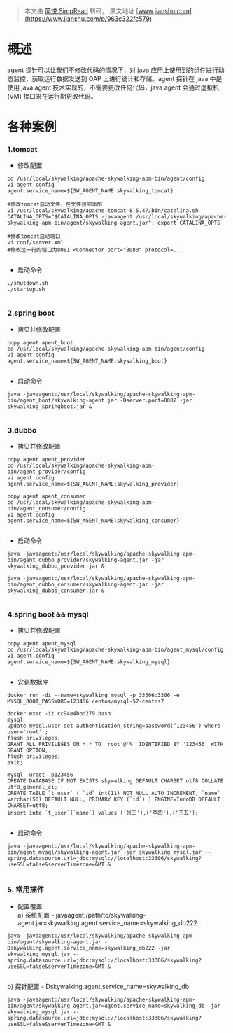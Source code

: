 > 本文由 [简悦 SimpRead](http://ksria.com/simpread/) 转码， 原文地址 [www.jianshu.com](https://www.jianshu.com/p/963c322fc579)

概述
==

agent 探针可以让我们不修改代码的情况下，对 java 应用上使用到的组件进行动态监控，获取运行数据发送到 OAP 上进行统计和存储。agent 探针在 java 中是使用 java agent 技术实现的，不需要更改任何代码，java agent 会通过虚拟机 (VM) 接口来在运行期更改代码。

各种案例
====

### 1.tomcat

*   修改配置

```
cd /usr/local/skywalking/apache-skywalking-apm-bin/agent/config 
vi agent.config
agent.service_name=${SW_AGENT_NAME:skywalking_tomcat}

#修改tomcat启动文件，在文件顶部添加
vi /usr/local/skywalking/apache-tomcat-8.5.47/bin/catalina.sh
CATALINA_OPTS="$CATALINA_OPTS -javaagent:/usr/local/skywalking/apache- skywalking-apm-bin/agent/skywalking-agent.jar"; export CATALINA_OPTS

#修改tomcat启动端口
vi conf/server.xml
#修改这一行的端口为8081 <Connector port="8080" protocol=...


```

*   启动命令

```
./shutdown.sh 
./startup.sh


```

### 2.spring boot

*   拷贝并修改配置

```
copy agent apent_boot
cd /usr/local/skywalking/apache-skywalking-apm-bin/agent/config 
vi agent.config
agent.service_name=${SW_AGENT_NAME:skywalking_boot}


```

*   启动命令

```
java -javaagent:/usr/local/skywalking/apache-skywalking-apm-bin/agent_boot/skywalking-agent.jar -Dserver.port=8082 -jar skywalking_springboot.jar &


```

### 3.dubbo

*   拷贝并修改配置

```
copy agent apent_provider
cd /usr/local/skywalking/apache-skywalking-apm-bin/agent_provider/config 
vi agent.config
agent.service_name=${SW_AGENT_NAME:skywalking_provider}

copy agent apent_consumer
cd /usr/local/skywalking/apache-skywalking-apm-bin/agent_consumer/config 
vi agent.config
agent.service_name=${SW_AGENT_NAME:skywalking_consumer}


```

*   启动命令

```
java -javaagent:/usr/local/skywalking/apache-skywalking-apm-bin/agent_dubbo_provider/skywalking-agent.jar -jar skywalking_dubbo_provider.jar &

java -javaagent:/usr/local/skywalking/apache-skywalking-apm-bin/agent_dubbo_consumer/skywalking-agent.jar -jar skywalking_dubbo_consumer.jar & 


```

### 4.spring boot && mysql

*   拷贝并修改配置

```
copy agent apent_mysql
cd /usr/local/skywalking/apache-skywalking-apm-bin/agent_mysql/config 
vi agent.config
agent.service_name=${SW_AGENT_NAME:skywalking_mysql}


```

*   安装数据库

```
docker run -di --name=skywalking_mysql -p 33306:3306 -e MYSQL_ROOT_PASSWORD=123456 centos/mysql-57-centos7 

docker exec -it cc94e4bbd279 bash
mysql
update mysql.user set authentication_string=password(‘123456’) where user='root' ;
flush privileges;
GRANT ALL PRIVILEGES ON *.* TO 'root'@'%' IDENTIFIED BY '123456' WITH GRANT OPTION;
flush privileges;
exit;

mysql -uroot -p123456
CREATE DATABASE IF NOT EXISTS skywalking DEFAULT CHARSET utf8 COLLATE utf8_general_ci;
CREATE TABLE `t_user` ( `id` int(11) NOT NULL AUTO_INCREMENT, `name` varchar(50) DEFAULT NULL, PRIMARY KEY (`id`) ) ENGINE=InnoDB DEFAULT CHARSET=utf8;
insert into `t_user`(`name`) values ('张三'),('李四'),('王五');


```

*   启动命令

```
java -javaagent:/usr/local/skywalking/apache-skywalking-apm-bin/agent_mysql/skywalking-agent.jar -jar skywalking_mysql.jar --spring.datasource.url=jdbc:mysql://localhost:33306/skywalking?useSSL=false&serverTimezone=GMT &


```

### 5. 常用插件

*   配置覆盖  
    a) 系统配置 - javaagent:/path/to/skywalking-agent.jar=skywalking.agent.service_name=skywalking_db222

```
java -javaagent:/usr/local/skywalking/apache-skywalking-apm-bin/agent/skywalking-agent.jar -Dskywalking.agent.service_name=skywalking_db222 -jar skywalking_mysql.jar --spring.datasource.url=jdbc:mysql://localhost:33306/skywalking?useSSL=false&serverTimezone=GMT &


```

b) 探针配置 - Dskywalking.agent.service_name=skywalking_db

```
java -javaagent:/usr/local/skywalking/apache-skywalking-apm-bin/agent/skywalking-agent.jar=agent.service_name=skywalking_db -jar skywalking_mysql.jar --spring.datasource.url=jdbc:mysql://localhost:33306/skywalking?useSSL=false&serverTimezone=GMT &


```